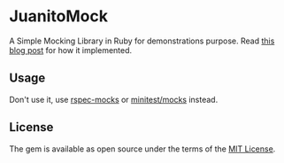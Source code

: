 # JuanitoMock

A Simple Mocking Library in Ruby for demonstrations purpose. Read [this blog post](https://github.com/jollygoodcode/jollygoodcode.github.io/issues/2) for how it implemented.

## Usage

Don't use it, use [rspec-mocks](https://github.com/rspec/rspec-mocks) or [minitest/mocks](https://github.com/seattlerb/minitest) instead.

## License

The gem is available as open source under the terms of the [MIT License](http://opensource.org/licenses/MIT).
